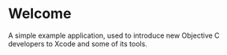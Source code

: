 # Welcome
A simple example application, used to introduce new Objective C developers to Xcode and some of its tools.
